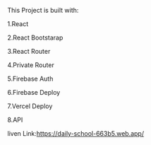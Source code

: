 This Project is built with:

1.React

2.React Bootstarap

3.React Router

4.Private Router

5.Firebase Auth

6.Firebase Deploy

7.Vercel Deploy

8.API

liven Link:https://daily-school-663b5.web.app/